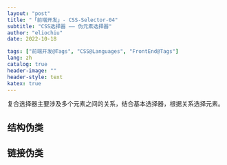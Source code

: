 ```yaml
---
layout: "post"
title: "「前端开发」- CSS-Selector-04"
subtitle: "CSS选择器 —— 伪元素选择器"
author: "eliochiu"
date: 2022-10-18

tags: ["前端开发@Tags", "CSS@Languages", "FrontEnd@Tags"]
lang: zh
catalog: true
header-image: ""
header-style: text
katex: true
---
```





复合选择器主要涉及多个元素之间的关系，结合基本选择器，根据关系选择元素。

## 结构伪类



## 链接伪类




